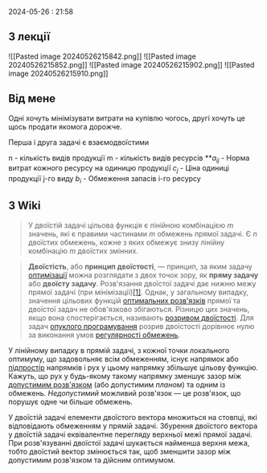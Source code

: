 2024-05-26 : 21:58

## З лекції 
![[Pasted image 20240526215842.png]]
![[Pasted image 20240526215852.png]]
![[Pasted image 20240526215902.png]]
![[Pasted image 20240526215910.png]]

## Від мене
Одні хочуть мінімізувати витрати на купівлю чогось, другі хочуть це щось продати якомога дорожче.

Перша і друга задачі є взаємодвоїстими

n - кількість видів продукції
m - кількість видів ресурсів
**$a_{ij}$ - Норма витрат кожного ресурсу на одиницю продукції
$c_j$ - Ціна одиниці продукції j-го виду
$b_i$ - Обмеження запасів i-го ресурсу

## З Wiki
>У двоїстій задачі цільова функція є лінійною комбінацією _m_ значень, які є правими частинами _m_ обмежень прямої задачі. Є _n_ двоїстих обмежень, кожне з яких обмежує знизу лінійну комбінацію _m_ двоїстих змінних.

>**Двоїстість**, або **принцип двоїстості**, — принцип, за яким задачу [оптимізації](https://uk.wikipedia.org/wiki/%D0%9E%D0%BF%D1%82%D0%B8%D0%BC%D1%96%D0%B7%D0%B0%D1%86%D1%96%D1%8F_(%D0%BC%D0%B0%D1%82%D0%B5%D0%BC%D0%B0%D1%82%D0%B8%D0%BA%D0%B0) "Оптимізація (математика)") можна розглядати з двох точок зору, як **пряму задачу** або **двоїсту задачу**. Розв'язання двоїстої задачі дає нижню межу прямої задачі (при мінімізації)[[1]](https://uk.wikipedia.org/wiki/%D0%94%D0%B2%D0%BE%D1%97%D1%81%D1%82%D1%96%D1%81%D1%82%D1%8C_(%D0%BE%D0%BF%D1%82%D0%B8%D0%BC%D1%96%D0%B7%D0%B0%D1%86%D1%96%D1%8F)#cite_note-FOOTNOTEBoyd,_Vandenberghe2004-1). Однак, у загальному випадку, значення цільових функцій [оптимальних розв'язків](https://uk.wikipedia.org/wiki/%D0%9E%D0%BF%D1%82%D0%B8%D0%BC%D0%B0%D0%BB%D1%8C%D0%BD%D0%B5_%D1%80%D1%96%D1%88%D0%B5%D0%BD%D0%BD%D1%8F "Оптимальне рішення") прямої та двоїстої задач не обов'язково збігаються. Різницю цих значень, якщо вона спостерігається, називають [розривом двоїстості](https://uk.wikipedia.org/wiki/%D0%A0%D0%BE%D0%B7%D1%80%D0%B8%D0%B2_%D0%B4%D0%B2%D0%BE%D1%97%D1%81%D1%82%D0%BE%D1%81%D1%82%D1%96 "Розрив двоїстості"). Для задач [опуклого програмування](https://uk.wikipedia.org/wiki/%D0%9E%D0%BF%D1%83%D0%BA%D0%BB%D0%B0_%D0%BE%D0%BF%D1%82%D0%B8%D0%BC%D1%96%D0%B7%D0%B0%D1%86%D1%96%D1%8F "Опукла оптимізація") розрив двоїстості дорівнює нулю за виконання умов [регулярності обмежень](https://uk.wikipedia.org/wiki/%D0%A3%D0%BC%D0%BE%D0%B2%D0%B8_%D0%9A%D0%B0%D1%80%D1%83%D1%88%D0%B0_%E2%80%94_%D0%9A%D1%83%D0%BD%D0%B0_%E2%80%94_%D0%A2%D0%B0%D0%BA%D0%B5%D1%80%D0%B0 "Умови Каруша — Куна — Такера").

У лінійному випадку в прямій задачі, з кожної точки локального оптимуму, що задовольняє всім обмеженням, існує напрямок або [підпростір](https://uk.wikipedia.org/wiki/%D0%92%D0%B5%D0%BA%D1%82%D0%BE%D1%80%D0%BD%D0%B8%D0%B9_%D0%BF%D1%80%D0%BE%D1%81%D1%82%D1%96%D1%80 "Векторний простір") напрямків і рух у цьому напрямку збільшує цільову функцію. Кажуть, що рух у будь-якому такому напрямку зменшує зазор між [допустимим розв'язком](https://uk.wikipedia.org/wiki/%D0%94%D0%BE%D0%BF%D1%83%D1%81%D1%82%D0%B8%D0%BC%D0%B8%D0%B9_%D1%80%D0%B5%D0%B3%D1%96%D0%BE%D0%BD "Допустимий регіон") (або допустимим _планом_) та одним із обмежень. _Недопустимий_ можливий розв'язок — це розв'язок, що порушує одне чи більше обмежень.

У двоїстій задачі елементи двоїстого вектора множиться на стовпці, які відповідають обмеженням у прямій задачі. Збурення двоїстого вектора у двоїстій задачі еквівалентне перегляду верхньої межі прямої задачі. При розв'язуванні двоїстої задачі шукається найменша верхня межа, тобто двоїстий вектор змінюється так, щоб зменшити зазор між допустимим розв'язком та дійсним оптимумом.